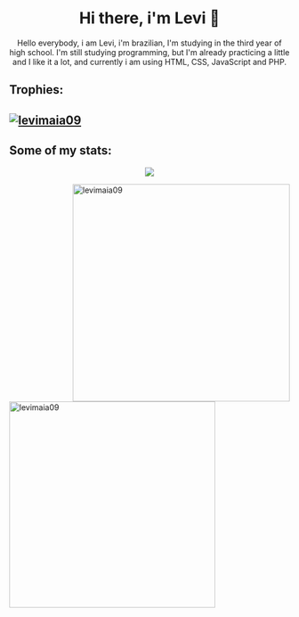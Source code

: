 <h1 align="center">Hi there, i'm Levi 👋</h1>

<p align="center">Hello everybody, i am Levi, i'm brazilian, I'm studying in the third year of high school. I'm still studying programming, but I'm already practicing a little and I like it a lot, and currently i am using HTML, CSS, JavaScript and PHP.<p>

<h2 align="left">Trophies:</h2>
<h2><a href="https://github.com/ryo-ma/github-profile-trophy"><img src="https://github-profile-trophy.vercel.app/?username=levimaia09&theme=monokai" alt="levimaia09" /></a></h2>

<div>
<h2 align="left">Some of my stats:</h2>
    <p align="center">
        <img src="https://github-readme-stats.vercel.app/api?username=levimaia09&show_icons=true&theme=dark"/>
    </p>
<p><img align="right" width="390px" src="https://github-readme-streak-stats.herokuapp.com/?user=levimaia09&theme=dark" alt="levimaia09" />
<img align="left" width="370px" src="https://github-readme-stats.vercel.app/api/top-langs?username=levimaia09&show_icons=true&theme=dark&locale=en&layout=compact" alt="levimaia09" /></p>
</div>


<!--
**levimaia09/levimaia09** is a ✨ _special_ ✨ repository because its `README.md` (this file) appears on your GitHub profile.

Here are some ideas to get you started:

- 🔭 I’m currently working on ...
- 🌱 I’m currently learning ...
- 👯 I’m looking to collaborate on ...
- 🤔 I’m looking for help with ...
- 💬 Ask me about ...
- 📫 How to reach me: ...
- 😄 Pronouns: ...
- ⚡ Fun fact: ...
-->

